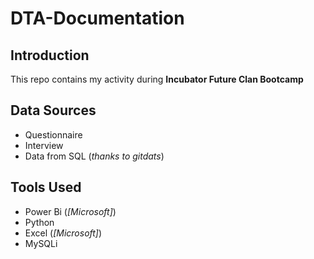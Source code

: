 # DTA-Documentation
## Introduction
This repo contains my activity during **Incubator Future Clan Bootcamp**

## Data Sources
- Questionnaire
- Interview
- Data from SQL (_thanks to gitdats_)

## Tools Used
- Power Bi (_[Microsoft]_)
- Python
- Excel (_[Microsoft]_)
- MySQLi
